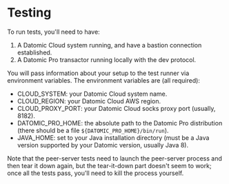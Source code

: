 # Testing

To run tests, you'll need to have:

1. A Datomic Cloud system running, and have a bastion connection established.
2. A Datomic Pro transactor running locally with the dev protocol.

You will pass information about your setup to the test runner via environment variables. The environment variables are (all required):

* CLOUD_SYSTEM: your Datomic Cloud system name.
* CLOUD_REGION: your Datomic Cloud AWS region.
* CLOUD_PROXY_PORT: your Datomic Cloud socks proxy port (usually, 8182).
* DATOMIC_PRO_HOME: the absolute path to the Datomic Pro distribution (there should be a file `${DATOMIC_PRO_HOME}/bin/run`).
* JAVA_HOME: set to your Java installation directory (must be a Java version supported by your Datomic version, usually Java 8).

Note that the peer-server tests need to launch the peer-server process and then tear it down again, but the tear-it-down part doesn't seem to work; once all the tests pass, you'll need to kill the process yourself.

